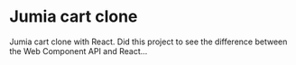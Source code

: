 # Jumia cart clone

Jumia cart clone with React. Did this project to see the difference between the Web Component API and React...
